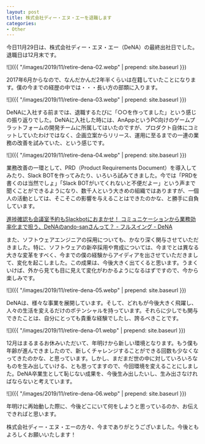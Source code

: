 ```yaml
---
layout: post
title: 株式会社ディー・エヌ・エーを退職します
categories:
- Other
---
```


今日11月29日は、株式会社ディー・エヌ・エー（DeNA）の最終出社日でした。退職日は12月末です。

![]({{ "/images/2019/11/retire-dena-02.webp" | prepend: site.baseurl }})

2017年6月からなので、なんだかんだ2年半くらいは在籍していたことになります。僕の今までの経歴の中では・・・長い方の部類に入ります。

![]({{ "/images/2019/11/retire-dena-03.webp" | prepend: site.baseurl }})

DeNAに入社する前までは、退職するたびに「○○を作ってました」という感じの振り返りでした。DeNAに入社した時には、AnAppというPC向けのゲームプラットフォームの開発チームに所属してはいたのですが、プロダクト自体にコミットしていたわけではなく、企画立案からリリース、運用に至るまでの一連の業務の改善を試みていた、という感じです。

![]({{ "/images/2019/11/retire-dena-04.webp" | prepend: site.baseurl }})

業務改善の一環として、PRD（Product Requirements Document）を導入してみたり、Slack BOTを作ってみたり、いろいろ試みてきました。今では「PRDを書くのは当然でしょ」「Slack BOTがいてくれないと不便だよー」という声まで聞くことができるようになり、数千人という大きめの組織ではありますが、一個人の活動としては、そこそこの影響を与えることはできたのかな、と勝手に自負しています。

[進捗確認も会議室予約もSlackbotにおまかせ！ コミュニケーションから業務効率化まで担う、DeNAのando-sanさんって？ - フルスイング - DeNA](https://fullswing.dena.com/archives/1174)

また、ソフトウェアエンジニアの採用についても、かなり深く関与させていただきました。特に、ソフトウェアの新卒採用や育成については、今までとは異なる大きな変革をすべく、今までの僕の経験からアイディアを出させていただきまして、変化を起こしました。この成果は、今後大きく出てくると思います。うまくいけば、外から見ても目に見えて変化がわかるようになるはずですので、今から楽しみです。

![]({{ "/images/2019/11/retire-dena-05.webp" | prepend: site.baseurl }})

DeNAは、様々な事業を展開しています。そして、どれもが今後大きく飛躍し、人々の生活を変えるだけのポテンシャルを持っています。それらに少しでも関与できたことは、自分にとっても貴重な経験でしたし、誇るべきことです。

![]({{ "/images/2019/11/retire-dena-01.webp" | prepend: site.baseurl }})

12月はまるまるお休みいただいて、年明けから新しい環境となります。もう僕も年齢が進んできましたので、新しくチャレンジすることができる回数も少なくなってきたのかな、と思っています。しかし、まだまだ世の中に対していろいろなものを生み出していける、とも思ってますので、今回環境を変えることにしました。DeNA卒業生として恥じない成果を、今後生み出したいし、生み出さなければならないと考えています。

![]({{ "/images/2019/11/retire-dena-06.webp" | prepend: site.baseurl }})

年明けに再始動した際に、今後どこにいて何をしようと思っているのか、お伝えできればと思います。

株式会社ディー・エヌ・エーの方々、今までありがとうございました。今後ともよろしくお願いいたします！
